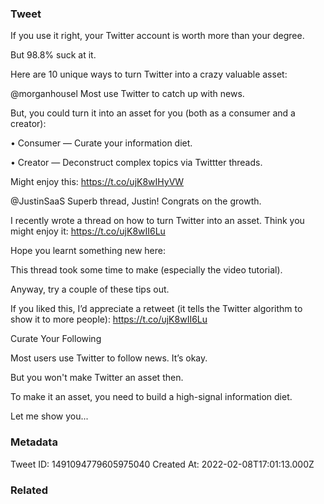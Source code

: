 ### Tweet
If you use it right, your Twitter account is worth more than your degree.

But 98.8% suck at it.

Here are 10 unique ways to turn Twitter into a crazy valuable asset:

@morganhousel Most use Twitter to catch up with news.

But, you could turn it into an asset for you (both as a consumer and a creator):

• Consumer — Curate your information diet.

• Creator — Deconstruct complex topics via Twittter threads.

Might enjoy this:
https://t.co/ujK8wIHyVW

@JustinSaaS Superb thread, Justin! Congrats on the growth.

I recently wrote a thread on how to turn Twitter into an asset. Think you might enjoy it: https://t.co/ujK8wII6Lu

Hope you learnt something new here:

This thread took some time to make (especially the video tutorial).

Anyway, try a couple of these tips out.

If you liked this, I’d appreciate a retweet (it tells the Twitter algorithm to show it to more people): https://t.co/ujK8wII6Lu

Curate Your Following

Most users use Twitter to follow news. It’s okay.

But you won't make Twitter an asset then.

To make it an asset, you need to build a high-signal information diet.

Let me show you...

### Metadata
Tweet ID: 1491094779605975040
Created At: 2022-02-08T17:01:13.000Z

### Related


